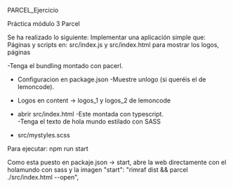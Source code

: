 PARCEL_Ejercicio


Práctica módulo 3 Parcel

Se ha realizado lo siguiente:
Implementar una aplicación simple que: Páginas y scripts en: src/index.js y src/index.html para mostrar los logos, páginas

-Tenga el bundling montado con pacerl.

  - Configuracion en package.json
    -Muestre unlogo (si queréis el de lemoncode).

  - Logos en content -> logos_1 y logos_2 de lemoncode
  - abrir src/index.html
-Este montada con typescript.  
-Tenga el texto de hola mundo estilado con SASS

  -  src/mystyles.scss
  
  Para ejecutar:
npm run start

Como esta puesto en packaje.json -> start, abre la web directamente con el holamundo con sass y la imagen
"start": "rimraf dist && parcel ./src/index.html --open",
